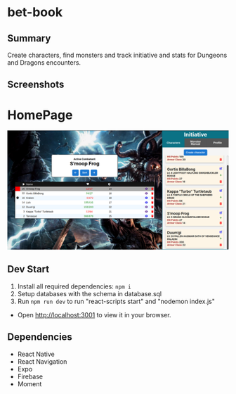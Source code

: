 # bet-book

## Summary

Create characters, find monsters and track initiative and stats for Dungeons and Dragons encounters.

## Screenshots

# HomePage

<img src='https://github.com/Smoopfrog/Initiative/blob/master/src/images/game-example.png' width=755 >

## Dev Start
1. Install all required dependencies: `npm i`
2. Setup databases with the schema in database.sql
3. Run `npm run dev` to run "react-scripts start" and "nodemon index.js"
- Open [http://localhost:3001](http://localhost:3001) to view it in your browser.

## Dependencies

- React Native 
- React Navigation
- Expo
- Firebase
- Moment